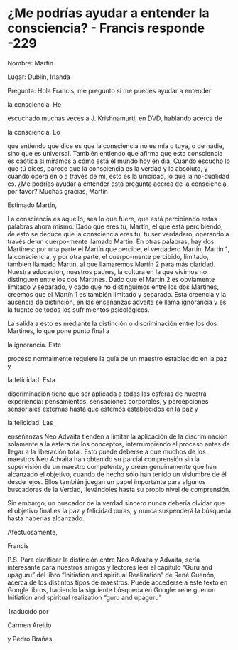 # ¿Me podrías ayudar a entender la consciencia? - Francis responde -229

Nombre: Martín

Lugar: Dublín, Irlanda

Pregunta: Hola Francis, me pregunto si me puedes ayudar a entender 

la consciencia. He

 escuchado muchas veces a J. Krishnamurti, en DVD, hablando acerca de 

la consciencia. Lo

 que entiendo que dice es que la consciencia no es mía o tuya, o de nadie, sino que es universal. También entiendo que afirma que esta consciencia es caótica si miramos a cómo está el mundo hoy en día. Cuando escucho lo que tú dices, parece que la consciencia es la verdad y lo absoluto, y cuando opera en o a través de mí, esto es la unicidad, lo que la no-dualidad es. ¿Me podrías ayudar a entender esta pregunta acerca de la consciencia, por favor? Muchas gracias, Martín

Estimado Martín,

La consciencia es aquello, sea lo que fuere, que está percibiendo estas palabras ahora mismo. Dado que eres tu, Martín, el que está percibiendo, de esto se deduce que la consciencia eres tu, tu ser verdadero, operando a través de un cuerpo-mente llamado Martín. En otras palabras, hay dos Martines: por una parte el Martín que percibe, el verdadero Martín, Martín 1, la consciencia, y por otra parte, el cuerpo-mente percibido, limitado, también llamado Martín, al que llamaremos Martín 2 para más claridad. Nuestra educación, nuestros padres, la cultura en la que vivimos no distinguen entre los dos Martines. Dado que el Martín 2 es obviamente limitado y separado, y dado que no distinguimos entre los dos Martines, creemos que el Martín 1 es también limitado y separado. Esta creencia y la ausencia de distinción, en las enseñanzas advaita se llama ignorancia y es la fuente de todos los sufrimientos psicológicos.

La salida a esto es mediante la distinción o discriminación entre los dos Martines, lo que pone punto final a 

la ignorancia. Este

 proceso normalmente requiere la guía de un maestro establecido en la paz y 

la felicidad. Esta

 discriminación tiene que ser aplicada a todas las esferas de nuestra experiencia: pensamientos, sensaciones corporales, y percepciones sensoriales externas hasta que estemos establecidos en la paz y 

la felicidad. Las

 enseñanzas Neo Advaita tienden a limitar la aplicación de la discriminación solamente a la esfera de los conceptos, interrumpiendo el proceso antes de llegar a la liberación total. Esto puede deberse a que muchos de los maestros Neo Advaita han obtenido su parcial comprensión sin la supervisión de un maestro competente, y creen genuinamente que han alcanzado el objetivo, cuando de hecho sólo han tenido un vislumbre de él desde lejos. Ellos también juegan un papel importante para algunos buscadores de la Verdad, llevándoles hasta su propio nivel de comprensión.

Sin embargo, un buscador de la verdad sincero nunca debería olvidar que el objetivo final es la paz y felicidad puras, y nunca suspenderá la búsqueda hasta haberlas alcanzado. 

Afectuosamente, 

Francis

P.S. Para clarificar la distinción entre Neo Advaita y Advaita, sería interesante para nuestros amigos y lectores leer el capítulo “Guru and upaguru” del libro “Initiation and spiritual Realization” de René Guenón, acerca de los distintos tipos de maestros. Puede accederse a este texto en Google libros, haciendo la siguiente búsqueda en Google: rene guenon Initiation and spiritual realization “guru and upaguru”

Traducido por 

Carmen Areitio

 y Pedro Brañas

